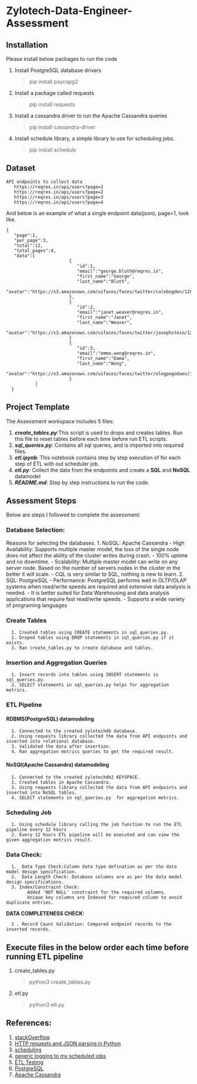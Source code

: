 # Zylotech-Data-Engineer-Assessment

## Installation
Please install below packages to run the code
1. Install PostgreSQL database drivers
   > pip install psycopg2
2. Install a package called requests
   > pip install requests
3. Install a cassandra  driver to run the Apache Cassandra queries
   > pip install cassandra-driver
4. Install schedule library, a simple library to use for scheduling jobs.
   > pip install schedule


## Dataset
```
API endpoints to collect data
   https://reqres.in/api/users?page=1
   https://reqres.in/api/users?page=2
   https://reqres.in/api/users?page=3
   https://reqres.in/api/users?page=4
```
And below is an example of what a single endpoint data(json), page=1, look like. 
```
{
   "page":1,
   "per_page":3,
   "total":12,
   "total_pages":4,
   "data":[
                        {
                           "id":1,
                           "email":"george.bluth@reqres.in",
                           "first_name":"George",
                           "last_name":"Bluth",
                           "avatar":"https://s3.amazonaws.com/uifaces/faces/twitter/calebogden/128.jpg"
                        },
                        {
                           "id":2,
                           "email":"janet.weaver@reqres.in",
                           "first_name":"Janet",
                           "last_name":"Weaver",
                           "avatar":"https://s3.amazonaws.com/uifaces/faces/twitter/josephstein/128.jpg"
                        }
                        {
                           "id":3,
                           "email":"emma.wong@reqres.in",
                           "first_name":"Emma",
                           "last_name":"Wong",
                           "avatar":"https://s3.amazonaws.com/uifaces/faces/twitter/olegpogodaev/128.jpg"
                        }
           ]
  }
```

## Project Template
The Assessment workspace includes 5 files:
1. ***create_tables.py***:This script is used to drops and creates tables. Run this file to reset tables before each time before run ETL scripts.
2. ***sql_queries.py***: Contains all sql queries, and is imported into required files.
3. ***etl.ipynb***: This notebook contains step by step execution of for each step of ETL with out scheduler job.
4. ***etl.py***: Collect the data from the endpoints and create a **SQL** and **NoSQL** datamodel
5. ***README.md***: Step by step instructions to run the code.

## Assessment Steps

Below are steps I  followed to complete the assessment:

   ### Database Selection:
   Reasons for selecting the databases. 
      1. NoSQL: Apache Cassandra
         - High Availability: Supports multiple master model, the loss of the single node does not affect the ability of the cluster writes during crash. 
         - 100% uptime and no downtime.
         - Scalability: Multiple master model can write on any server node. Based on the number of servers nodes in the cluster m the better it will scale.
         - CQL is very similar to SQL, nothing is new to learn.
      2. SQL: PostgreSQL 
         - Performance: PostgreSQL performs well in OLTP/OLAP systems when read/write speeds are required and extensive data analysis is needed.
         - It is better suited for Data Warehousing and data analysis applications that require fast read/write speeds.
         - Supports a wide variety of programing languages
   ### Create Tables
      1. Created tables using CREATE statements in sql_queries.py.
      2. Droped tables using DROP statements in sql_queries.py if it exists.
      3. Ran create_tables.py to create database and tables.
   ### Insertion and Aggregation Queries
      1. Insert records into tables using INSERT statements in sql_queries.py.
      2. SELECT statements in sql_queries.py helps for aggregation metrics.
   ### ETL Pipeline
   #### RDBMS(PostgreSQL) datamodeling
      1. Connected to the created zylotechdb database.
      2. Using requests library collected the data from API endpoints and inserted into relational database.
      3. Validated the data after insertion.
      4. Ran aggregation metrics queries to get the required result.
   #### NoSQl(Apache Cassandra) datamodeling
      1. Connected to the created zylotechdb2 KEYSPACE.
      2. Created tables in Apache Cassandra.
      3. Using requests library collected the data from API endpoints and inserted into NoSQL tables.
      4. SELECT statements in sql_queries.py  for aggregation metrics.
   ### Scheduling Job
      1. Using schedule library calling the job function to run the ETL pipeline every 12 hours
      2. Every 12 hours ETL pipeline will be executed and can view the given aggregation metrics result.
  ### Data Check:
      1.  Data Type Check:Column data type defination as per the data model design specification.
      2.  Data Length Check: Database columns are as per the data model design specifications.
      3. Index/Constraint Check: 
            Added 'NOT NULL' constraint for the required columns.
            Unique key columns are Indexed for required column to avoid duplicate entries.

   **DATA COMPLETENESS CHECK:**
   
      1 . Record Count Validation: Compared endpoint records to the inserted records.

## Execute files in the below order each time before running ETL pipeline
   1. create_tables.py
      > python3 create_tables.py
   2. etl.py
      > python3 etl.py

## References:
1. [stackOverflow](https://stackoverflow.com/questions/8856384/sql-select-first-letter-of-a-word)
2. [HTTP requests and JSON parsing in Python](https://stackoverflow.com/questions/6386308/http-requests-and-json-parsing-in-python)
3. [scheduling](https://pypi.org/project/schedule/)
4. [generic logging to my scheduled jobs](https://schedule.readthedocs.io/en/stable/faq.html#what-if-my-task-throws-an-exception)
5. [ETL Testing](http://www.datagaps.com/concepts/etl-testing)
6. [PostgreSQL](https://www.2ndquadrant.com/en/postgresql/postgresql-vs-mysql/)
7. [Apache Cassandra](https://scalegrid.io/blog/cassandra-vs-mongodb/)
